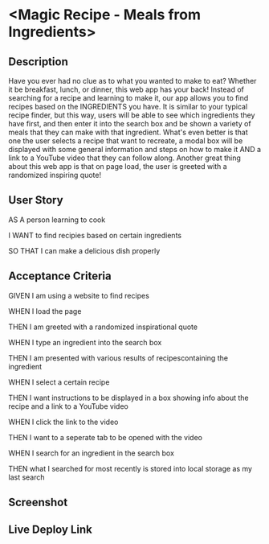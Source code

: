 # <Magic Recipe - Meals from Ingredients>

## Description

Have you ever had no clue as to what you wanted to make to eat? Whether it be breakfast, lunch, or dinner, this web app has your back! Instead of searching for a recipe and learning to make it, our app allows you to find recipes based on the INGREDIENTS you have. It is similar to your typical recipe finder, but this way, users will be able to see which ingredients they have first, and then enter it into the search box and be shown a variety of meals that they can make with that ingredient. What's even better is that one the user selects a recipe that want to recreate, a modal box will be displayed with some general information and steps on how to make it AND a link to a YouTube video that they can follow along. Another great thing about this web app is that on page load, the user is greeted with a randomized inspiring quote!

## User Story

AS A person learning to cook

I WANT to find recipies based on certain ingredients

SO THAT I can make a delicious dish properly

## Acceptance Criteria

GIVEN I am using a website to find recipes

WHEN I load the page

THEN I am greeted with a randomized inspirational quote

WHEN I type an ingredient into the search box

THEN I am presented with various results of recipescontaining the ingredient

WHEN I select a certain recipe

THEN I want instructions to be displayed in a box showing info about the recipe and a link to a YouTube video

WHEN I click the link to the video

THEN I want to a seperate tab to be opened with the video

WHEN I search for an ingredient in the search box

THEN what I searched for most recently is stored into local storage as my last search

## Screenshot

## Live Deploy Link

